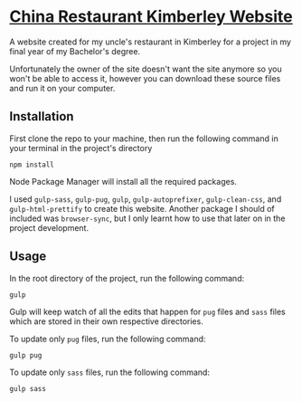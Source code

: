 # [China Restaurant Kimberley Website](https://chinarestaurantkby.co.za/)

A website created for my uncle's restaurant in Kimberley for a project in my final year of my Bachelor's degree.

Unfortunately the owner of the site doesn't want the site anymore so you won't be able to access it, however you can download these source files and run it on your computer.

## Installation

First clone the repo to your machine, then run the following command in your terminal in the project's directory

    npm install

Node Package Manager will install all the required packages.

I used `gulp-sass`, `gulp-pug`, `gulp`, `gulp-autoprefixer`, `gulp-clean-css`, and `gulp-html-prettify` to create this website. Another package I should of included was `browser-sync`, but I only learnt how to use that later on in the project development.

## Usage

In the root directory of the project, run the following command:

    gulp

Gulp will keep watch of all the edits that happen for `pug` files and `sass` files which are stored in their own respective directories.

To update only `pug` files, run the following command:

    gulp pug

To update only `sass` files, run the following command:

    gulp sass
